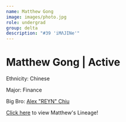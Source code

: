 ```yaml
---
name: Matthew Gong
image: images/photo.jpg
role: undergrad
group: delta
description: "#39 'iMΛJINe'"
---
```


# Matthew Gong | Active
Ethnicity: Chinese

Major: Finance

Big Bro: [Alex "REYN" Chiu](22achiu)

[Click here](/ujis/3sdupiano/) to view Matthew's Lineage!